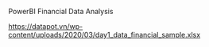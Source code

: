PowerBI Financial Data Analysis

https://datapot.vn/wp-content/uploads/2020/03/day1_data_financial_sample.xlsx
